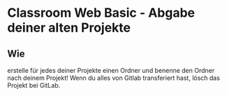 # Classroom Web Basic - Abgabe deiner alten Projekte
## Wie
erstelle für jedes deiner Projekte einen Ordner und benenne den Ordner nach deinem Projekt!
Wenn du alles von Gitlab transferiert hast, lösch das Projekt bei GitLab.
